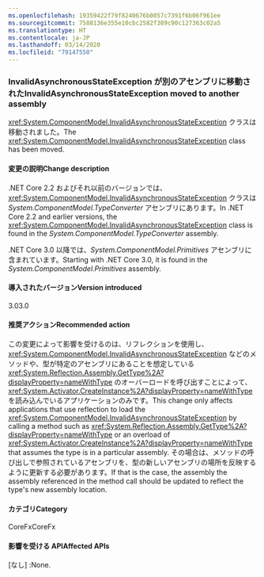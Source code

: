 ```yaml
---
ms.openlocfilehash: 19359422f79f8240676b0057c7391f6b06f961ee
ms.sourcegitcommit: 7588136e355e10cbc2582f389c90c127363c02a5
ms.translationtype: HT
ms.contentlocale: ja-JP
ms.lasthandoff: 03/14/2020
ms.locfileid: "79147550"
---
```

### <a name="invalidasynchronousstateexception-moved-to-another-assembly"></a><span data-ttu-id="93165-101">InvalidAsynchronousStateException が別のアセンブリに移動された</span><span class="sxs-lookup"><span data-stu-id="93165-101">InvalidAsynchronousStateException moved to another assembly</span></span>

<span data-ttu-id="93165-102"><xref:System.ComponentModel.InvalidAsynchronousStateException> クラスは移動されました。</span><span class="sxs-lookup"><span data-stu-id="93165-102">The <xref:System.ComponentModel.InvalidAsynchronousStateException> class has been moved.</span></span>

#### <a name="change-description"></a><span data-ttu-id="93165-103">変更の説明</span><span class="sxs-lookup"><span data-stu-id="93165-103">Change description</span></span>

<span data-ttu-id="93165-104">.NET Core 2.2 およびそれ以前のバージョンでは、<xref:System.ComponentModel.InvalidAsynchronousStateException> クラスは *System.ComponentModel.TypeConverter* アセンブリにあります。</span><span class="sxs-lookup"><span data-stu-id="93165-104">In .NET Core 2.2 and earlier versions, the <xref:System.ComponentModel.InvalidAsynchronousStateException> class is found in the *System.ComponentModel.TypeConverter* assembly.</span></span>

<span data-ttu-id="93165-105">.NET Core 3.0 以降では、*System.ComponentModel.Primitives* アセンブリに含まれています。</span><span class="sxs-lookup"><span data-stu-id="93165-105">Starting with .NET Core 3.0, it is found in the *System.ComponentModel.Primitives* assembly.</span></span>

#### <a name="version-introduced"></a><span data-ttu-id="93165-106">導入されたバージョン</span><span class="sxs-lookup"><span data-stu-id="93165-106">Version introduced</span></span>

<span data-ttu-id="93165-107">3.0</span><span class="sxs-lookup"><span data-stu-id="93165-107">3.0</span></span>

#### <a name="recommended-action"></a><span data-ttu-id="93165-108">推奨アクション</span><span class="sxs-lookup"><span data-stu-id="93165-108">Recommended action</span></span>

<span data-ttu-id="93165-109">この変更によって影響を受けるのは、リフレクションを使用し、<xref:System.ComponentModel.InvalidAsynchronousStateException> などのメソッドや、型が特定のアセンブリにあることを想定している <xref:System.Reflection.Assembly.GetType%2A?displayProperty=nameWithType> のオーバーロードを呼び出すことによって、<xref:System.Activator.CreateInstance%2A?displayProperty=nameWithType> を読み込んでいるアプリケーションのみです。</span><span class="sxs-lookup"><span data-stu-id="93165-109">This change only affects applications that use reflection to load the <xref:System.ComponentModel.InvalidAsynchronousStateException> by calling a method such as <xref:System.Reflection.Assembly.GetType%2A?displayProperty=nameWithType> or an overload of <xref:System.Activator.CreateInstance%2A?displayProperty=nameWithType> that assumes the type is in a particular assembly.</span></span> <span data-ttu-id="93165-110">その場合は、メソッドの呼び出しで参照されているアセンブリを、型の新しいアセンブリの場所を反映するように更新する必要があります。</span><span class="sxs-lookup"><span data-stu-id="93165-110">If that is the case, the assembly the assembly referenced in the method call should be updated to reflect the type's new assembly location.</span></span>

#### <a name="category"></a><span data-ttu-id="93165-111">カテゴリ</span><span class="sxs-lookup"><span data-stu-id="93165-111">Category</span></span>

<span data-ttu-id="93165-112">CoreFx</span><span class="sxs-lookup"><span data-stu-id="93165-112">CoreFx</span></span>

#### <a name="affected-apis"></a><span data-ttu-id="93165-113">影響を受ける API</span><span class="sxs-lookup"><span data-stu-id="93165-113">Affected APIs</span></span>

<span data-ttu-id="93165-114">[なし] :</span><span class="sxs-lookup"><span data-stu-id="93165-114">None.</span></span>

<!--

### Affected APIs

- Not detectable via API analysis

-->
